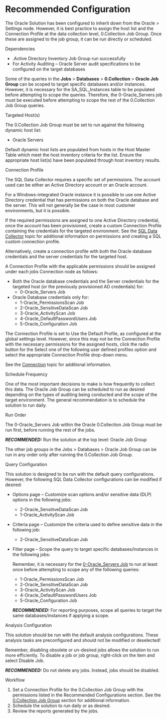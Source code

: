 # Recommended Configuration

The Oracle Solution has been configured to inherit down from the Oracle > Settings node. However, it
is best practice to assign the host list and the Connection Profile at the data collection level,
0.Collection Job Group. Once these are assigned to the job group, it can be run directly or
scheduled.

Dependencies

- .Active Directory Inventory Job Group run successfully
- For Activity Auditing – Oracle Server audit specifications to be configured on the target
  databases

Some of the queries in the **Jobs** > **Databases** > **0.Collection** > **Oracle Job Group** can be
scoped to target specific databases and/or instances. However, it is necessary for the
SA_SQL_Instances table to be populated before attempting to scope the queries. Therefore, the
0-Oracle_Servers job must be executed before attempting to scope the rest of the 0.Collection Job
Group queries.

Targeted Host(s)

The 0.Collection Job Group must be set to run against the following dynamic host list:

- Oracle Servers

Default dynamic host lists are populated from hosts in the Host Master Table which meet the host
inventory criteria for the list. Ensure the appropriate host list(s) have been populated through
host inventory results.

Connection Profile

The SQL Data Collector requires a specific set of permissions. The account used can be either an
Active Directory account or an Oracle account.

For a Windows-integrated Oracle instance it is possible to use one Active Directory credential that
has permissions on both the Oracle database and the server. This will not generally be the case in
most customer environments, but it is possible.

If the required permissions are assigned to one Active Directory credential, once the account has
been provisioned, create a custom Connection Profile containing the credentials for the targeted
environment. See the [SQL Data Collector](/docs/accessanalyzer/12.0/administration/data-collectors/sql/overview.md) topic for
additional information on permissions and creating a SQL custom connection profile.

Alternatively, create a connection profile with both the Oracle database credentials and the server
credentials for the targeted host.

A Connection Profile with the applicable permissions should be assigned under each jobs Connection
node as follows:

- Both the Oracle database credentials and the Server credentials for the targeted host (or the
  previously provisioned AD credentials) for:
  - 0-Oracle_Servers Job
- Oracle Database credentials only for:
  - 1-Oracle_PermissionsScan Job
  - 2-Oracle_SensitiveDataScan Job
  - 3-Oracle_ActivityScan Job
  - 4-Oracle_DefaultPasswordUsers Job
  - 5-Oracle_Configuration Job

The Connection Profile is set to Use the Default Profile, as configured at the global settings
level. However, since this may not be the Connection Profile with the necessary permissions for the
assigned hosts, click the radio button for the Select one of the following user defined profiles
option and select the appropriate Connection Profile drop-down menu.

See the [Connection](/docs/accessanalyzer/12.0/administration/settings/connection/overview.md) topic for additional
information.

Schedule Frequency

One of the most important decisions to make is how frequently to collect this data. The Oracle Job
Group can be scheduled to run as desired depending on the types of auditing being conducted and the
scope of the target environment. The general recommendation is to schedule the solution to run
daily.

Run Order

The 0-Oracle_Servers Job within the Oracle 0.Collection Job Group must be run first, before running
the rest of the jobs.

**_RECOMMENDED:_** Run the solution at the top level: Oracle Job Group

The other job groups in the Jobs > Databases > Oracle Job Group can be run in any order only after
running the 0.Collection Job Group.

Query Configuration

This solution is designed to be run with the default query configurations. However, the following
SQL Data Collector configurations can be modified if desired:

- Options page – Customize scan options and/or sensitive data (DLP) options in the following jobs:
  - 2-Oracle_SensitiveDataScan Job
  - 1-Oracle_ActivityScan Job
- Criteria page – Customize the criteria used to define sensitive data in the following job:
  - 2-Oracle_SensitiveDataScan Job
- Filter page – Scope the query to target specific databases/instances in the following jobs:

  Remember, it is necessary for the [0-Oracle_Servers Job](/docs/accessanalyzer/12.0/solutions/databases/oracle/collection/0-oracle_servers.md) to run
  at least once before attempting to scope any of the following queries:

  - 1-Oracle_PermissionsScan Job
  - 2-Oracle_SensitiveDataScan Job
  - 3-Oracle_ActivityScan Job
  - 4-Oracle_DefaultPasswordUsers Job
  - 5-Oracle_Configuration Job

  **_RECOMMENDED:_** For reporting purposes, scope all queries to target the same
  databases/instances if applying a scope.

Analysis Configuration

This solution should be run with the default analysis configurations. These analysis tasks are
preconfigured and should not be modified or deselected!

Remember, disabling obsolete or un-desired jobs allows the solution to run more efficiently. To
disable a job or job group, right-click on the item and select Disable Job.

**_RECOMMENDED:_** Do not delete any jobs. Instead, jobs should be disabled.

Workflow

1. Set a Connection Profile for the 0.Collection Job Group with the permissions listed in the
   Recommended Configurations section. See the [0.Collection Job Group](/docs/accessanalyzer/12.0/solutions/databases/oracle/collection/overview.md)
   section for additional information.
2. Schedule the solution to run daily or as desired.
3. Review the reports generated by the jobs.
